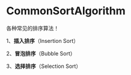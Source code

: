 # CommonSortAlgorithm
各种常见的排序算法！

1、**插入排序**（Insertion Sort）

2、**冒泡排序**（Bubble Sort）

3、**选择排序**（Selection Sort）